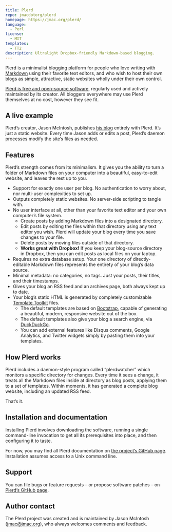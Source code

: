 ```yaml
---
title: Plerd
repo: jmacdotorg/plerd
homepage: https://jmac.org/plerd/
language:
  - Perl
license:
  - MIT
templates:
  - TT2
description: Ultralight Dropbox-friendly Markdown-based blogging.
---
```


Plerd is a minimalist blogging platform for people who love writing with <a href="https://daringfireball.net/projects/markdown/">Markdown</a> using their favorite text editors, and who wish to host their own blogs as simple, attractive, static websites wholly under their own control.

<a href="https://github.com/jmacdotorg/plerd">Plerd is free and open-source software</a>, regularly used and actively maintained by its creator. All bloggers everywhere may use Plerd themselves at no cost, however they see fit.

<h2 id="aliveexample">A live example</h2>

Plerd&#8217;s creator, Jason McIntosh, publishes <a href="https://fogknife.com">his blog</a> entirely with Plerd. It&#8217;s just a static website. Every time Jason adds or edits a post, Plerd&#8217;s daemon processes modify the site&#8217;s files as needed.

<h2 id="features">Features</h2>

Plerd&#8217;s strength comes from its minimalism. It gives you the ability to turn a folder of Markdown files on your computer into a beautiful, easy-to-edit website, and leaves the rest up to you.

<ul>
<li>Support for exactly one user per blog. No authentication to worry about, nor multi-user complexities to set up.</li>
<li>Outputs completely static websites. No server-side scripting to tangle with.</li>
<li>No user interface at all, other than your favorite text editor and your own computer&#8217;s file system.

<ul>
<li>Create posts by adding Markdown files into a designated directory.</li>
<li>Edit posts by editing the files within that directory using any text editor you wish. Plerd will update your blog every time you save changes to your file.</li>
<li>Delete posts by moving files outside of that directory.</li>
<li><strong>Works great with Dropbox!</strong> If you keep your blog-source directory in Dropbox, then you can edit posts as local files on your laptop.</li>
</ul></li>
<li>Requires no extra database setup. Your one directory of directly-editable Markdown files represents the entirety of your blog&#8217;s data source.</li>
<li>Minimal metadata: no categories, no tags. Just your posts, their titles, and their timestamps.</li>
<li>Gives your blog an RSS feed and an archives page, both always kept up to date.</li>
<li>Your blog&#8217;s static HTML is generated by completely customizable <a href="https://template-toolkit.org">Template Toolkit</a> files.

<ul>
<li>The default templates are based on <a href="https://getbootstrap.com">Bootstrap</a>, capable of generating a beautiful, modern, responsive website out of the box.</li>
<li>The default templates also give your blog a search engine, via <a href="https://duckduckgo.com">DuckDuckGo</a>.</li>
<li>You can add external features like Disqus comments, Google Analytics, and Twitter widgets simply by pasting them into your templates.</li>
</ul></li>
</ul>

<h2 id="howplerdworks">How Plerd works</h2>

Plerd includes a daemon-style program called &#8220;plerdwatcher&#8221; which monitors a specific directory for changes. Every time it sees a change, it treats all the Markdown files inside at directory as blog posts, applying them to a set of templates. Within moments, it has generated a complete blog website, including an updated RSS feed.

That&#8217;s it.

<h2 id="installationanddocumentation">Installation and documentation</h2>

Installing Plerd involves downloading the software, running a single command-line invocation to get all its prerequisites into place, and then configuring it to taste.

For now, you may find all Plerd documentation on <a href="https://github.com/jmacdotorg/plerd#readme">the project&#8217;s GitHub page</a>. Installation assumes access to a Unix command line.

<h2 id="support">Support</h2>

You can file bugs or feature requests &#8211; or propose software patches &#8211; on <a href="https://github.com/jmacdotorg/plerd">Plerd&#8217;s GitHub page</a>.

<h2 id="authorcontact">Author contact</h2>

The Plerd project was created and is maintained by Jason McIntosh (<a href="&#x6d;&#x61;&#105;&#x6c;&#x74;&#111;&#58;&#x6a;&#x6d;&#x61;&#x63;&#64;&#106;&#109;&#x61;&#99;&#46;&#111;&#114;&#103;">&#106;&#109;&#x61;&#99;&#x40;&#106;&#x6d;&#97;&#x63;&#x2e;&#x6f;&#x72;&#x67;</a>), who always welcomes comments and feedback.
